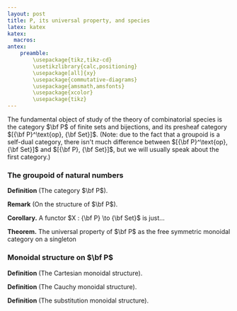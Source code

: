 ```yaml
---
layout: post
title: P, its universal property, and species
latex: katex
katex:
  macros:
antex:
    preamble:
        \usepackage{tikz,tikz-cd}
        \usetikzlibrary{calc,positioning}
        \usepackage[all]{xy}
        \usepackage{commutative-diagrams}
        \usepackage{amsmath,amsfonts}
        \usepackage{xcolor}
        \usepackage{tikz}
---
```



The fundamental object of study of the theory of combinatorial species is the category $\bf P$ of finite sets and bijections, and its presheaf category $[{\bf P}^\text{op}, {\bf Set}]$. (Note: due to the fact that a groupoid is a self-dual category, there isn't  much difference between $[{\bf P}^\text{op}, {\bf Set}]$ and $[{\bf P}, {\bf Set}]$, but we will usually speak about the first category.)

### The groupoid of natural numbers

**Definition** (The category $\bf P$).

**Remark** (On the structure of $\bf P$).

**Corollary.** A functor $X : {\bf P} \to {\bf Set}$ is just...

**Theorem.** The universal property of $\bf P$ as the free symmetric monoidal category on a singleton

### Monoidal structure on $\bf P$

**Definition** (The Cartesian monoidal structure).

**Definition** (The Cauchy monoidal structure).

**Definition** (The substitution monoidal structure).
